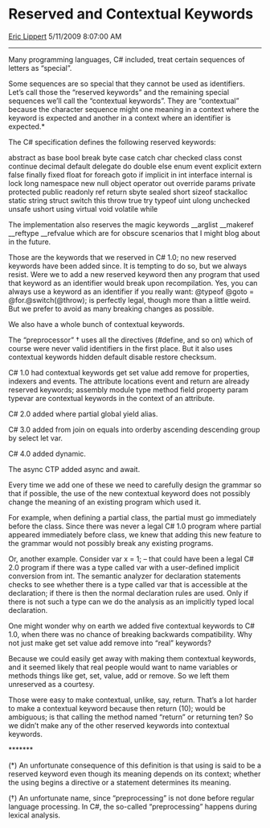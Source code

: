 <div id="page">

# Reserved and Contextual Keywords

[Eric Lippert](https://social.msdn.microsoft.com/profile/Eric%20Lippert) 5/11/2009 8:07:00 AM

-----

<div id="content">

<div class="mine">

Many programming languages, C\# included, treat certain sequences of letters as “special”.

Some sequences are so special that they cannot be used as identifiers. Let’s call those the “reserved keywords” and the remaining special sequences we’ll call the “contextual keywords”. They are “contextual” because the character sequence might one meaning in a context where the keyword is expected and another in a context where an identifier is expected.\*

The C\# specification defines the following reserved keywords:

<span class="code"> </span>

abstract as base bool break byte case catch char checked class const continue decimal default delegate do double else enum event explicit extern false finally fixed float for foreach goto if implicit in int interface internal is lock long namespace new null object operator out override params private protected public readonly ref return sbyte sealed short sizeof stackalloc static string struct switch this throw true try typeof uint ulong unchecked unsafe ushort using virtual void volatile while

The implementation also reserves the magic keywords <span class="code">\_\_arglist \_\_makeref \_\_reftype \_\_refvalue</span> which are for obscure scenarios that I might blog about in the future.

Those are the keywords that we reserved in C\# 1.0; no new reserved keywords have been added since. It is tempting to do so, but we always resist. Were we to add a new reserved keyword then any program that used that keyword as an identifier would break upon recompilation. Yes, you can always use a keyword as an identifier if you really want: <span class="code">@typeof @goto = @for.@switch(@throw);</span> is perfectly legal, though more than a little weird. But we prefer to avoid as many breaking changes as possible.

We also have a whole bunch of contextual keywords.

The “preprocessor” † uses all the directives (<span class="code">\#define</span>, and so on) which of course were never valid identifiers in the first place. But it also uses contextual keywords <span class="code">hidden default disable restore checksum</span>.

C\# 1.0 had contextual keywords <span class="code">get set value add remove</span> for properties, indexers and events. The attribute locations <span class="code">event</span> and <span class="code">return</span> are already reserved keywords; <span class="code">assembly module type method field property param typevar</span> are contextual keywords in the context of an attribute.

C\# 2.0 added <span class="code">where partial global yield alias</span>.

C\# 3.0 added <span class="code">from join on equals into orderby ascending descending group by select let var</span>.

C\# 4.0 added <span class="code">dynamic</span>.

The async CTP added <span class="code">async </span>and <span class="code">await</span>.

Every time we add one of these we need to carefully design the grammar so that if possible, the use of the new contextual keyword does not possibly change the meaning of an existing program which used it.

For example, when defining a partial class, the <span class="code">partial</span> must go immediately before the <span class="code">class</span>. Since there was never a legal C\# 1.0 program where <span class="code">partial</span> appeared immediately before <span class="code">class</span>, we knew that adding this new feature to the grammar would not possibly break any existing programs.

Or, another example. Consider <span class="code">var x = 1;</span> – that could have been a legal C\# 2.0 program if there was a type called var with a user-defined implicit conversion from int. The semantic analyzer for declaration statements checks to see whether there is a type called var that is accessible at the declaration; if there is then the normal declaration rules are used. Only if there is not such a type can we do the analysis as an implicitly typed local declaration.

One might wonder why on earth we added five contextual keywords to C\# 1.0, when there was no chance of breaking backwards compatibility. Why not just make <span class="code">get set value add remove</span> into “real” keywords?

Because we could easily get away with making them contextual keywords, and it seemed likely that real people would want to name variables or methods things like get, set, value, add or remove. So we left them unreserved as a courtesy.

Those were easy to make contextual, unlike, say, <span class="code">return</span>. That’s a lot harder to make a contextual keyword because then <span class="code">return (10);</span> would be ambiguous; is that calling the method named “return” or returning ten? So we didn’t make any of the other reserved keywords into contextual keywords.

\*\*\*\*\*\*\*

(\*) An unfortunate consequence of this definition is that <span class="code">using</span> is said to be a reserved keyword even though its meaning depends on its context; whether the <span class="code">using</span> begins a directive or a statement determines its meaning.

(†) An unfortunate name, since “preprocessing” is not done before regular language processing. In C\#, the so-called “preprocessing” happens during lexical analysis.

</div>

</div>

</div>

